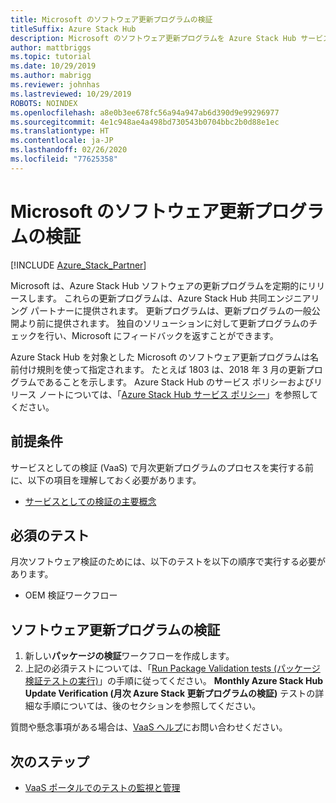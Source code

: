 ```yaml
---
title: Microsoft のソフトウェア更新プログラムの検証
titleSuffix: Azure Stack Hub
description: Microsoft のソフトウェア更新プログラムを Azure Stack Hub サービスとしての検証で検証する方法について説明します。
author: mattbriggs
ms.topic: tutorial
ms.date: 10/29/2019
ms.author: mabrigg
ms.reviewer: johnhas
ms.lastreviewed: 10/29/2019
ROBOTS: NOINDEX
ms.openlocfilehash: a8e0b3ee678fc56a94a947ab6d390d9e99296977
ms.sourcegitcommit: 4e1c948ae4a498bd730543b0704bbc2b0d88e1ec
ms.translationtype: HT
ms.contentlocale: ja-JP
ms.lasthandoff: 02/26/2020
ms.locfileid: "77625358"
---
```

# <a name="validate-software-updates-from-microsoft"></a>Microsoft のソフトウェア更新プログラムの検証

[!INCLUDE [Azure_Stack_Partner](./includes/azure-stack-partner-appliesto.md)]

Microsoft は、Azure Stack Hub ソフトウェアの更新プログラムを定期的にリリースします。 これらの更新プログラムは、Azure Stack Hub 共同エンジニアリング パートナーに提供されます。 更新プログラムは、更新プログラムの一般公開より前に提供されます。 独自のソリューションに対して更新プログラムのチェックを行い、Microsoft にフィードバックを返すことができます。

Azure Stack Hub を対象とした Microsoft のソフトウェア更新プログラムは名前付け規則を使って指定されます。 たとえば 1803 は、2018 年 3 月の更新プログラムであることを示します。 Azure Stack Hub のサービス ポリシーおよびリリース ノートについては、「[Azure Stack Hub サービス ポリシー](../operator/azure-stack-servicing-policy.md)」を参照してください。

## <a name="prerequisites"></a>前提条件

サービスとしての検証 (VaaS) で月次更新プログラムのプロセスを実行する前に、以下の項目を理解しておく必要があります。

- [サービスとしての検証の主要概念](azure-stack-vaas-key-concepts.md)

## <a name="required-tests"></a>必須のテスト

月次ソフトウェア検証のためには、以下のテストを以下の順序で実行する必要があります。

- OEM 検証ワークフロー

## <a name="validating-software-updates"></a>ソフトウェア更新プログラムの検証

1. 新しい**パッケージの検証**ワークフローを作成します。
1. 上記の必須テストについては、「[Run Package Validation tests (パッケージ検証テストの実行)](azure-stack-vaas-validate-oem-package.md#run-package-validation-tests)」の手順に従ってください。 **Monthly Azure Stack Hub Update Verification (月次 Azure Stack 更新プログラムの検証)** テストの詳細な手順については、後のセクションを参照してください。

質問や懸念事項がある場合は、[VaaS ヘルプ](mailto:vaashelp@microsoft.com)にお問い合わせください。

## <a name="next-steps"></a>次のステップ

- [VaaS ポータルでのテストの監視と管理](azure-stack-vaas-monitor-test.md)